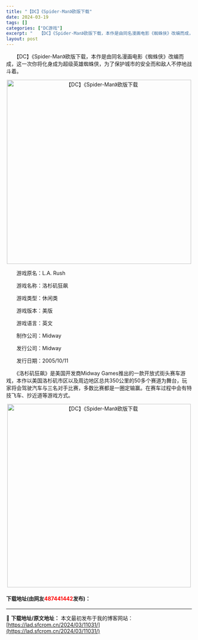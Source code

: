 ```yaml
---
title: "【DC】《Spider-Man》欧版下载"
date: 2024-03-19
tags: []
categories: ["DC游戏"]
excerpt: "　　【DC】《Spider-Man》欧版下载，本作是由同名漫画电影《蜘蛛侠》改编而成，这一次你将化身成为超级英雄蜘蛛侠，为了保护城市的安全而和敌人不停地战斗着。 　　游戏原名：L.A. Rush 　　游戏名称：洛杉矶狂飙 　　游戏类型：休闲类 　　游戏版本：美版 　　游戏语言：英文 　　制作公司：M&hellip;"
layout: post
---
```


 <p>　　【DC】《Spider-Man》欧版下载，本作是由同名漫画电影《蜘蛛侠》改编而成，这一次你将化身成为超级英雄蜘蛛侠，为了保护城市的安全而和敌人不停地战斗着。</p> <p align="center"><img align="" border="0" src="https://lad.sfcrom.cn/wp-content/uploads/2024/03/20240319_65f9b67016652.png" width="500" alt="【DC】《Spider-Man》欧版下载" /></p> <p>　　游戏原名：L.A. Rush</p> <p>　　游戏名称：洛杉矶狂飙</p> <p>　　游戏类型：休闲类</p> <p>　　游戏版本：美版</p> <p>　　游戏语言：英文</p> <p>　　制作公司：Midway</p> <p>　　发行公司：Midway</p> <p>　　发行日期：2005/10/11</p> <p>　　《洛杉矶狂飙》是美国开发商Midway Games推出的一款开放式街头赛车游戏，本作以美国洛杉矶市区以及周边地区总共350公里的50多个赛道为舞台，玩家将会驾驶汽车与三名对手比赛，多数比赛都是一圈定输赢。在赛车过程中会有特技飞车、抄近道等游戏方式。</p> <p align="center"><img align="" border="0" src="https://lad.sfcrom.cn/wp-content/uploads/2024/03/20240319_65f9b670b584c.png" width="498" alt="【DC】《Spider-Man》欧版下载" /></p> <p><h4>下载地址(由网友<font color="red">487441442</font>发布)：</h4></p> 

---
📖 **下载地址/原文地址：** 本文最初发布于我的博客网站：[https://lad.sfcrom.cn/2024/03/11031/](https://lad.sfcrom.cn/2024/03/11031/)
